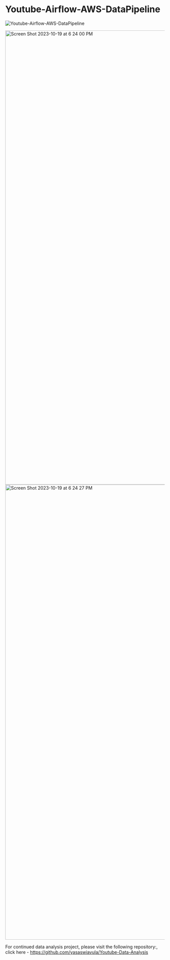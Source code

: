 # Youtube-Airflow-AWS-DataPipeline

![Youtube-Airflow-AWS-DataPipeline](https://github.com/yasaswiavula/Youtube-Airflow-AWS-DataPipeline/assets/40021114/7e38aff9-f521-4554-942d-0c185bb21917)


<img width="1435" alt="Screen Shot 2023-10-19 at 6 24 00 PM" src="https://github.com/yasaswiavula/Youtube-Airflow-AWS-DataPipeline/assets/40021114/5931fca2-81d4-4584-b119-3437c8e2f798">

<img width="1438" alt="Screen Shot 2023-10-19 at 6 24 27 PM" src="https://github.com/yasaswiavula/Youtube-Airflow-AWS-DataPipeline/assets/40021114/eb149f85-ecc3-4ff9-8485-daee2437c766">

For continued data analysis project, please visit the following repository:, click here - https://github.com/yasaswiavula/Youtube-Data-Analysis
